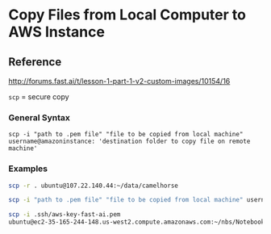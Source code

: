 # Copy Files from Local Computer to AWS Instance

## Reference
http://forums.fast.ai/t/lesson-1-part-1-v2-custom-images/10154/16

`scp` = secure copy


### General Syntax
`scp -i "path to .pem file" "file to be copied from local machine" username@amazoninstance: 'destination folder to copy file on remote machine'`

### Examples
```bash
scp -r . ubuntu@107.22.140.44:~/data/camelhorse 
```

```bash
scp -i "path to .pem file" "file to be copied from local machine" username@amazoninstance: 'destination folder to copy file on remote machine'
```

```bash
scp -i .ssh/aws-key-fast-ai.pem 
ubuntu@ec2-35-165-244-148.us-west2.compute.amazonaws.com:~/nbs/Notebooks/Weights/Predictions/test_preds_rms.dat ~/test_preds_rms.dat
```
